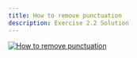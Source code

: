 ```yaml
---
title: How to remove punctuation
description: Exercise 2.2 Solution
---
```


[![How to remove punctuation](/gifs/2.5.gif)](/gifs/2.5.gif)

